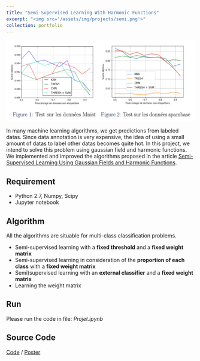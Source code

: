 ```yaml
---
title: "Semi-Supervised Learning With Harmonic Functions"
excerpt: "<img src='/assets/img/projects/semi.png'>"
collection: portfolio
---
```


![Picture](/assets/img/projects/semi.png)

In many machine learning algorithms, we get predictions from labeled datas. Since data annotation is very expensive, the idea of using a small amount of datas to label other datas becomes quite hot. In this project, we intend to solve this problem using gaussian field and harmonic functions. We implemented and improved the algorithms proposed in the article [Semi-Supervised Learning Using Gaussian Fields and Harmonic Functions](http://mlg.eng.cam.ac.uk/zoubin/papers/zgl.pdf). 

## Requirement

* Python 2.7, Numpy, Scipy
* Jupyter notebook

## Algorithm

All the algorithms are situable for multi-class classification problems.

* Semi-supervised learning with a **fixed threshold** and a **fixed weight matrix**
* Semi-supervised learning in consideration of the **proportion of each class** with a **fixed weight matrix**
* Semi)supervised learning with an **external classifier** and a **fixed weight matrix**
* Learning the weight matrix

## Run

Please run the code in file: *Projet.ipynb*

## Source Code

[Code](https://github.com/enpcquentin/Projet_MALAP) / [Poster](../../../../assets/pdf/poster-malap.pdf)
